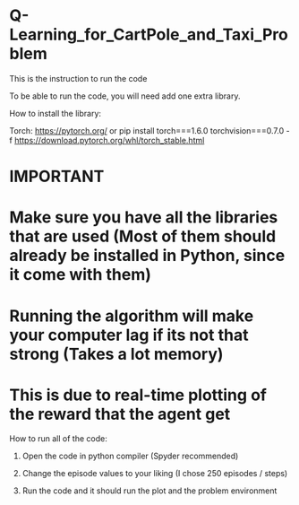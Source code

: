 # Q-Learning_for_CartPole_and_Taxi_Problem

This is the instruction to run the code

To be able to run the code, you will need add one extra library.


How to install the library:

Torch: https://pytorch.org/
or
pip install torch===1.6.0 torchvision===0.7.0 -f https://download.pytorch.org/whl/torch_stable.html


# IMPORTANT
# Make sure you have all the libraries that are used (Most of them should already be installed in Python, since it come with them)
# Running the algorithm will make your computer lag if its not that strong (Takes a lot memory) 
# This is due to real-time plotting of the reward that the agent get


How to run all of the code:

1) Open the code in python compiler (Spyder recommended)

2) Change the episode values to your liking (I chose 250 episodes / steps)

3) Run the code and it should run the plot and the problem environment


